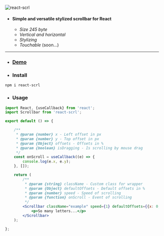 ![react-scrl](https://i.ibb.co/zNPZ2Rr/scrl.png)
* #### Simple and versatile stylized scrollbar for React
  * _Size 245 byte_
  * _Vertical and horizontal_
  * _Stylizing_
  * _Touchable_ (soon...)
---
* ### [Demo](https://stackblitz.com/edit/react-qpagy3)

* ### Install

```sh
npm i react-scrl
```

* ### Usage

```jsx
import React, {useCallback} from 'react';
import Scrollbar from 'react-scrl';

export default () => {

    /**
     * @param {number} x - Left offset in px
     * @param {number} y - Top offset in px
     * @param {Object} offsets - Offsets in %
     * @param {boolean} isDragging - Is scrolling by mouse drag
     */
    const onScroll = useCallback((e) => {
        console.log(e.x, e.y);
    }, []);

    return (
        /**
         * @param {string} className - Custom class for wrapper
         * @param {Object} defaultOffsets - Default offsets in %
         * @param {number} speed - Speed of scrolling
         * @param {function} onScroll - Event of scrolling
         */
        <Scrollbar className="example" speed={1} defaultOffsets={{x: 0, y: 0}} onScroll={onScroll}>
            <p>So many letters...</p>
        </Scrollbar>
    );

};
```